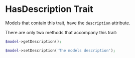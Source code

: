 # HasDescription Trait

Models that contain this trait, have the `description` attribute.

There are only two methods that accompany this trait:

```php
$model->getDescription();

$model->setDescription('The models description');
```
